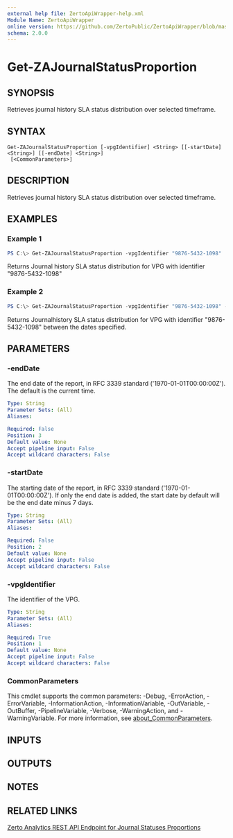 ```yaml
---
external help file: ZertoApiWrapper-help.xml
Module Name: ZertoApiWrapper
online version: https://github.com/ZertoPublic/ZertoApiWrapper/blob/master/docs/Get-ZAJournalStatusProportion.md
schema: 2.0.0
---
```


# Get-ZAJournalStatusProportion

## SYNOPSIS

Retrieves journal history SLA status distribution over selected timeframe.

## SYNTAX

```
Get-ZAJournalStatusProportion [-vpgIdentifier] <String> [[-startDate] <String>] [[-endDate] <String>]
 [<CommonParameters>]
```

## DESCRIPTION

Retrieves journal history SLA status distribution over selected timeframe.

## EXAMPLES

### Example 1
```powershell
PS C:\> Get-ZAJournalStatusProportion -vpgIdentifier "9876-5432-1098"
```

Returns Journal history SLA status distribution for VPG with identifier "9876-5432-1098"

### Example 2
```powershell
PS C:\> Get-ZAJournalStatusProportion -vpgIdentifier "9876-5432-1098" -startDate "2019-06-01" -endDate "2019-06-08"
```

Returns Journalhistory SLA status distribution for VPG with identifier "9876-5432-1098" between the dates specified.

## PARAMETERS

### -endDate
The end date of the report, in RFC 3339 standard ('1970-01-01T00:00:00Z').
The default is the current time.

```yaml
Type: String
Parameter Sets: (All)
Aliases:

Required: False
Position: 3
Default value: None
Accept pipeline input: False
Accept wildcard characters: False
```

### -startDate
The starting date of the report, in RFC 3339 standard ('1970-01-01T00:00:00Z').
If only the end date is added, the start date by default will be the end date minus 7 days.

```yaml
Type: String
Parameter Sets: (All)
Aliases:

Required: False
Position: 2
Default value: None
Accept pipeline input: False
Accept wildcard characters: False
```

### -vpgIdentifier
The identifier of the VPG.

```yaml
Type: String
Parameter Sets: (All)
Aliases:

Required: True
Position: 1
Default value: None
Accept pipeline input: False
Accept wildcard characters: False
```

### CommonParameters
This cmdlet supports the common parameters: -Debug, -ErrorAction, -ErrorVariable, -InformationAction, -InformationVariable, -OutVariable, -OutBuffer, -PipelineVariable, -Verbose, -WarningAction, and -WarningVariable. For more information, see [about_CommonParameters](http://go.microsoft.com/fwlink/?LinkID=113216).

## INPUTS

## OUTPUTS

## NOTES

## RELATED LINKS

[Zerto Analytics REST API Endpoint for Journal Statuses Proportions](https://docs.api.zerto.com/#/Journal_Reports/get_v2_reports_journal_statuses_proportions)
